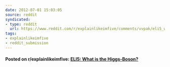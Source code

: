 ```yaml
---
date: 2012-07-01 15:03:05
source: reddit
syndicated:
- type: reddit
  url: https://www.reddit.com/r/explainlikeimfive/comments/vvpak/eli5_what_is_the_higgsboson/
tags:
- explainlikeimfive
- reddit_submission
---
```


#### Posted on r/explainlikeimfive: [ELI5: What is the Higgs-Boson?](https://reddit.com/r/explainlikeimfive/comments/vvpak/eli5_what_is_the_higgsboson/)